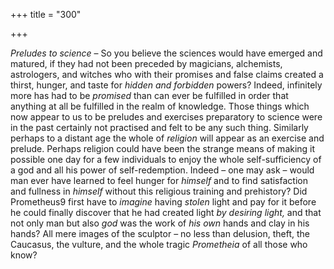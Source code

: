+++
title = "300"

+++

*Preludes to science* – So you believe the sciences would have emerged and matured, if they had not been preceded by magicians, alchemists, astrologers, and witches who with their promises and false claims created a thirst, hunger, and taste for *hidden and forbidden* powers? Indeed, infinitely more has had to be *promised* than can ever be fulfilled in order that anything at all be fulfilled in the realm of knowledge. Those things which now appear to us to be preludes and exercises preparatory to science were in the past certainly not practised and felt to be any such thing. Similarly perhaps to a distant age the whole of *religion* will appear as an exercise and prelude. Perhaps religion could have been the strange means of making it possible one day for a few individuals to enjoy the whole self-sufficiency of a god and all his power of self-redemption. Indeed – one may ask – would man ever have learned to feel hunger for *himself* and to find satisfaction and fullness in *himself* without this religious training and prehistory? Did Prometheus9 first have to *imagine* having *stolen* light and pay for it before he could finally discover that he had created light *by desiring light,* and that not only man but also *god* was the work of *his own* hands and clay in his hands? All mere images of the sculptor – no less than delusion, theft, the Caucasus, the vulture, and the whole tragic *Prometheia* of all those who know?


